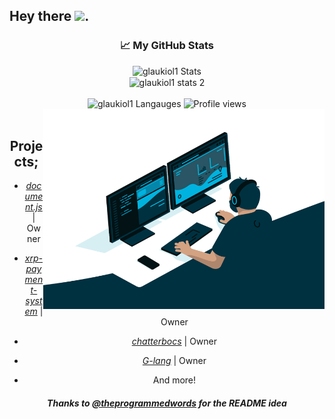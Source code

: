 
## Hey there <img src="https://media.giphy.com/media/hvRJCLFzcasrR4ia7z/giphy.gif" width="25px">.



<h3 align="center">📈 My GitHub Stats</h3>

<div align="center">
  <img src="https://github-readme-stats.vercel.app/api?username=glaukiol1&show_icons=true&count_private=true&include_all_commits=true&theme=gotham&bg_color=180,d2aeae,e7c26d,00d4ff&title_color=fff&text_color=fff" alt="glaukiol1 Stats" />
  <br />
  <img align="center" src="https://github-readme-streak-stats.herokuapp.com/?user=glaukiol1&count_private=true&layout=compact&text_color=fff" alt="glaukiol1 stats 2" />
  <br />
  <br />
  <img src="https://github-readme-stats.vercel.app/api/top-langs/?username=glaukiol1&show_icons=true&bg_color=180,d2aeae,e7c26d,00d4ff&title_color=fff&text_color=fff&layout=compact" alt="glaukiol1 Langauges">
  <img alt="Profile views" src="https://komarev.com/ghpvc/?username=glaukiol1&style=for-the-badge"
</div>

<br>
<img align="right" alt="GIF" src="https://github.com/theprogrammedwords/theprogrammedwords/blob/main/code.gif" width="450" height="320" />
<br>

## Projects;

- [*document.js*](https://github.com/glaukiol1/document.js) | Owner

- [*xrp-payment-system*](https://github.com/glaukiol1/xrp-payment-system) | Owner

- [*chatterbocs*](https://github.com/SpectreTechnologiesLLC/chatterbocs) | Owner

- [*G-lang*](https://github.com/glaukiol1/g-script) | Owner

- And more!


##### Thanks to [@theprogrammedwords](https://github.com/theprogrammedwords) for the README idea
</div>
